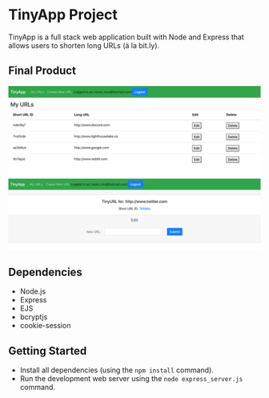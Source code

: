 # TinyApp Project

TinyApp is a full stack web application built with Node and Express that allows users to shorten long URLs (à la bit.ly).

## Final Product

!["Screenshot of list of URLs page"](https://github.com/karen-mui/tinyapp/blob/master/docs/urls-page.png?raw=true)
!["Screenshot of short URL independent page"](https://github.com/karen-mui/tinyapp/blob/master/docs/urls-shortURL-page.png?raw=true)

## Dependencies

- Node.js
- Express
- EJS
- bcryptjs
- cookie-session

## Getting Started

- Install all dependencies (using the `npm install` command).
- Run the development web server using the `node express_server.js` command.